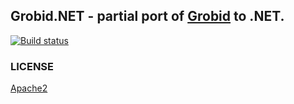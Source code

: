 ## Grobid.NET - partial port of [Grobid](https://github.com/kermitt2/grobid) to .NET.

[![Build status](https://ci.appveyor.com/api/projects/status/76ovy7yca4wmtjiv/branch/no-java?svg=true)](https://ci.appveyor.com/project/boumenot/grobid-net/branch/no-java)

### LICENSE
[Apache2](./LICENSE.txt)
